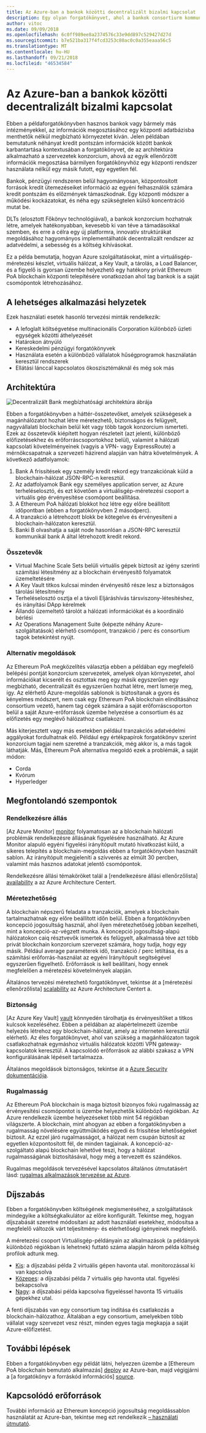 ```yaml
---
title: Az Azure-ban a bankok közötti decentralizált bizalmi kapcsolat
description: Egy olyan forgatókönyvet, ahol a bankok consortiurm kommunikációs és egy központi adatbázisba menthetők nélkül megosztása egy megbízható környezetet hozhat létre
author: vitoc
ms.date: 09/09/2018
ms.openlocfilehash: 6c0ff989ee8a2374576c33e9dd897c529427d27d
ms.sourcegitcommit: b7e521ba317f4fcd3253c80ac0c0a355eaaa56c5
ms.translationtype: MT
ms.contentlocale: hu-HU
ms.lasthandoff: 09/21/2018
ms.locfileid: "46534584"
---
```

# <a name="decentralized-trust-between-banks-on-azure"></a>Az Azure-ban a bankok közötti decentralizált bizalmi kapcsolat

Ebben a példaforgatókönyvben hasznos bankok vagy bármely más intézményekkel, az információk megosztásához egy központi adatbázisba menthetők nélkül megbízható környezetet kíván. Jelen példában bemutatunk néhányat kredit pontszám információk között bankok karbantartása kontextusában a forgatókönyvet, de az architektúra alkalmazható a szervezetek konzorcium, ahová az egyik ellenőrzött információk megosztása bármilyen forgatókönyvhöz egy központi rendszer használata nélkül egy másik futott, egy egyetlen fél.

Bankok, pénzügyi rendszeren belül hagyományosan, központosított források kredit ütemezéseiket információ az egyéni felhasználók számára kredit pontszám és előzmények támaszkodnak. Egy központi módszer a működési kockázatokat, és néha egy szükségtelen külső koncentráció mutat be.

DLTs (elosztott Főkönyv technológiával), a bankok konzorcium hozhatnak létre, amelyek hatékonyabban, kevesebb ki van téve a támadásokkal szemben, és erre a célra egy új platformra, innovatív struktúrákat megoldásához hagyományos implementálhatók decentralizált rendszer az adatvédelmi, a sebesség és a költség kihívásokat.

Ez a példa bemutatja, hogyan Azure szolgáltatásokat, mint a virtuálisgép-méretezési készlet, virtuális hálózat, a Key Vault, a tárolás, a Load Balancer, és a figyelő is gyorsan üzembe helyezhető egy hatékony privát Ethereum PoA blockchain központi telepítésére vonatkozóan ahol tag bankok is a saját csomópontok létrehozásához.

## <a name="potential-use-cases"></a>A lehetséges alkalmazási helyzetek

Ezek használati esetek hasonló tervezési minták rendelkezik:

* A lefoglalt költségvetése multinacionális Corporation különböző üzleti egységek közötti áthelyezését
* Határokon átnyúló
* Kereskedelmi pénzügyi forgatókönyvek
* Használata esetén a különböző vállalatok hűségprogramok használatán keresztül rendszerek
* Ellátási lánccal kapcsolatos ökoszisztémáknál és még sok más

## <a name="architecture"></a>Architektúra

![Decentralizált Bank megbízhatósági architektúra ábrája](./media/decentralized-trust/DecentralizedTrust.png)

Ebben a forgatókönyvben a háttér-összetevőket, amelyek szükségesek a magánhálózatot hozhat létre méretezhető, biztonságos és felügyelt, nagyvállalati blockchain belül két vagy több tagok konzorcium ismerteti. Ezek az összetevők kiépített hogyan részleteit (azt jelenti, különböző előfizetésekhez és erőforráscsoportokhoz belül), valamint a hálózati kapcsolati követelményeinek (vagyis a VPN- vagy ExpressRoute) a mérnökcsapatnak a szervezeti házirend alapján van hátra követelmények. A következő adatfolyamok:

1. Bank A frissítések egy személy kredit rekord egy tranzakciónak küld a blockchain-hálózat JSON-RPC-n keresztül.
2. Az adatfolyamok Bank egy személyes application server, az Azure terheléselosztó, és ezt követően a virtuálisgép-méretezési csoport a virtuális gép érvényesítése csomópont beállítása.
3. A Ethereum PoA hálózati blokkot hoz létre egy előre beállított időpontban (ebben a forgatókönyvben 2 másodperc).
4. A tranzakció a létrehozott blokk be kötegelve és érvényesíteni a blockchain-hálózaton keresztül.
5. Banki B olvashatja a saját node hasonlóan a JSON-RPC keresztül kommunikál bank A által létrehozott kredit rekord.

### <a name="components"></a>Összetevők

* Virtual Machine Scale Sets belüli virtuális gépek biztosít az igény szerinti számítási létesítmény az a blockchain érvényesítő folyamatok üzemeltetésére
* A Key Vault titkos kulcsai minden érvényesítő része lesz a biztonságos tárolási létesítmény
* Terheléselosztó osztja el a távoli Eljáráshívás társviszony-létesítéshez, és irányítási DApp kérelmek
* Állandó üzemeltető tárolót a hálózati információkat és a koordináló bérlési
* Az Operations Management Suite (képezte néhány Azure-szolgáltatások) elérhető csomópont, tranzakció / perc és consortium tagok betekintést nyújt.

### <a name="alternatives"></a>Alternatív megoldások

Az Ethereum PoA megközelítés választja ebben a példában egy megfelelő belépési pontját konzorcium szervezetek, amelyek olyan környezetet, ahol információkat kicserélt és osztottak meg egy másik egyszerűen egy megbízható, decentralizált és egyszerűen hozhat létre, mert Ismerje meg, így. Az elérhető Azure-megoldás sablonok is biztosítanak a gyors és kényelmes módszert, nem csak egy Ethereum PoA blockchain elindításához consortium vezető, hanem tag cégek számára a saját erőforráscsoporton belül a saját Azure-erőforrások üzembe helyezése a consortium és az előfizetés egy meglévő hálózathoz csatlakozni.

Más kiterjesztett vagy más esetekben például tranzakciós adatvédelmi aggályokat fordulhatnak elő. Például egy értékpapírok forgatókönyv szerint konzorcium tagjai nem szeretné a tranzakciók, még akkor is, a más tagok láthatják. Más, Ethereum PoA alternatíva megoldó ezek a problémák, a saját módon:

* Corda
* Kvórum
* Hyperledger

## <a name="considerations"></a>Megfontolandó szempontok

### <a name="availability"></a>Rendelkezésre állás

[Az Azure Monitor] [ monitor] folyamatosan az a blockchain hálózati problémák rendelkezésre állásának figyelésére használható. Az Azure Monitor alapuló egyéni figyelési irányítópult mutató hivatkozást küld, a sikeres telepítés a blockchain-megoldás ebben a forgatókönyvben használt sablon. Az irányítópult megjeleníti a szívverés az elmúlt 30 percben, valamint más hasznos adatokat jelentő csomópontok. 

Rendelkezésre állási témaköröket talál a [rendelkezésre állási ellenőrzőlista] [ availability] a az Azure Architecture Centert.

### <a name="scalability"></a>Méretezhetőség

A blockchain népszerű feladata a tranzakciók, amelyek a blockchain tartalmazhatnak egy előre beállított időn belül. Ebben a forgatókönyvben koncepció jogosultság használ, ahol ilyen méretezhetőség jobban kezelheti, mint a koncepció-az-végzett munka. A koncepció jogosultság-alapú hálózatokon caiq résztvevők ismertek és felügyelt, alkalmassá téve azt több privát blockchain konzorcium szervezet számára, hogy tudja, hogy egy másik. Például average paraméterek idő, tranzakció / perc letiltása, és a számítási erőforrás-használat az egyéni Irányítópult segítségével egyszerűen figyelhető. Erőforrások is kell beállítani, hogy ennek megfelelően a méretezési követelmények alapján.

Általános tervezési méretezhető forgatókönyvet, tekintse át a [méretezési ellenőrzőlista] [ scalability] az Azure Architecture Centert a.

### <a name="security"></a>Biztonság

[Az Azure Key Vault] [ vault] könnyedén tárolhatja és érvényesítőket a titkos kulcsok kezeléséhez. Ebben a példában az alapértelmezett üzembe helyezés létrehoz egy blockchain-hálózat, amely az interneten keresztül elérhető. Az éles forgatókönyvet, ahol van szükség a magánhálózaton tagok csatlakozhatnak egymáshoz virtuális hálózatok közötti VPN gateway-kapcsolatok keresztül. A kapcsolódó erőforrások az alábbi szakasz a VPN konfigurálásának lépéseit tartalmazza.

Általános megoldások biztonságos, tekintse át a [Azure Security dokumentációja][security].

### <a name="resiliency"></a>Rugalmasság

Az Ethereum PoA blockchain is maga biztosít bizonyos fokú rugalmasság az érvényesítési csomópontot is üzembe helyezhetők különböző régiókban. Az Azure rendelkezik üzembe helyezéseket több mint 54 régiókban világszerte. A blockchain, mint ahogyan az ebben a forgatókönyvben a rugalmasság növelésére együttműködés egyedi és frissítése lehetőségeket biztosít. Az ezzel járó rugalmasságot, a hálózat nem csupán biztosít az egyetlen központosított fél, de minden tagjainak. A koncepció-az-szolgáltató alapú blockchain lehetővé teszi, hogy a hálózat rugalmasságának biztosításával, hogy még a tervezett és szándékos.

Rugalmas megoldások tervezésével kapcsolatos általános útmutatásért lásd: [rugalmas alkalmazások tervezése az Azure][resiliency].

## <a name="pricing"></a>Díjszabás

Ebben a forgatókönyvben költségének megismeréséhez, a szolgáltatások mindegyike a költségkalkulátor az előre konfigurált. Tekintse meg, hogyan díjszabását szeretné módosítani az adott használati esetekhez, módosítsa a megfelelő változók várt teljesítmény- és elérhetőségi igényeinek megfelelő.

A méretezési csoport Virtuálisgép-példányain az alkalmazások (a példányok különböző régiókban is lehetnek) futtató száma alapján három példa költség profilok adtunk meg.

* [Kis][small-pricing]: a díjszabási példa 2 virtuális gépen havonta utal. monitorozással ki van kapcsolva
* [Közepes][medium-pricing]: a díjszabási példa 7 virtuális gép havonta utal. figyelési bekapcsolva
* [Nagy][large-pricing]: a díjszabási példa kapcsolva figyeléssel havonta 15 virtuális gépekhez utal.

A fenti díjszabás van egy consortium tag indítása és csatlakozás a blockchain-hálózathoz. Általában a egy consortium, amelyekben több vállalat vagy szervezet vesz részt, minden egyes tagja megkapja a saját Azure-előfizetést.

## <a name="next-steps"></a>További lépések

Ebben a forgatókönyvben egy példát látni, helyezzen üzembe a [Ethereum PoA blockchain bemutató alkalmazás] [ deploy] az Azure-ban, majd végigjárni a [a forgatókönyv a forráskód információs] [source].

## <a name="related-resources"></a>Kapcsolódó erőforrások

További információ az Ethereum koncepció jogosultság megoldássablon használatát az Azure-ban, tekintse meg ezt rendelkezik [– használati útmutató][guide].

<!-- links -->
[small-pricing]: https://azure.com/e/4e429d721eb54adc9a1558fae3e67990
[medium-pricing]: https://azure.com/e/bb42cd77437744be8ed7064403bfe2ef
[large-pricing]: https://azure.com/e/e205b443de3e4adfadf4e09ffee30c56
[guide]: https://docs.microsoft.com/en-us/azure/blockchain-workbench/ethereum-poa-deployment
[deploy]: https://portal.azure.com/?pub_source=email&pub_status=success#create/microsoft-azure-blockchain.azure-blockchain-ethereumethereum-poa-consortium
[source]: https://github.com/vitoc/creditscoreblockchain
[monitor]: https://docs.microsoft.com/en-us/azure/monitoring-and-diagnostics/monitoring-overview-azure-monitor
[availability]: /azure/architecture/checklist/availability
[scalability]: /azure/architecture/checklist/scalability
[resiliency]: ../../resiliency/index.md
[security]: /azure/security/
[vault]: https://azure.microsoft.com/en-us/services/key-vault/
